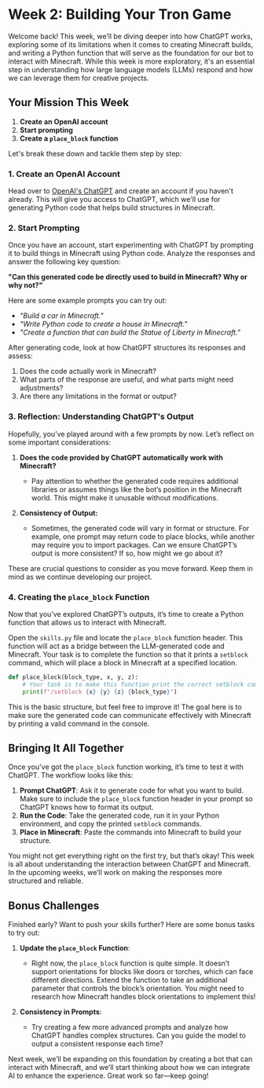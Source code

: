 # Week 2: Building Your Tron Game

Welcome back! This week, we’ll be diving deeper into how ChatGPT works, exploring some of its limitations when it comes to creating Minecraft builds, and writing a Python function that will serve as the foundation for our bot to interact with Minecraft. While this week is more exploratory, it's an essential step in understanding how large language models (LLMs) respond and how we can leverage them for creative projects.

## Your Mission This Week

1. **Create an OpenAI account**
2. **Start prompting**
3. **Create a `place_block` function**

Let's break these down and tackle them step by step:

### 1. Create an OpenAI Account

Head over to [OpenAI's ChatGPT](https://chatgpt.com) and create an account if you haven't already. This will give you access to ChatGPT, which we'll use for generating Python code that helps build structures in Minecraft. 

### 2. Start Prompting

Once you have an account, start experimenting with ChatGPT by prompting it to build things in Minecraft using Python code. Analyze the responses and answer the following key question: 

**"Can this generated code be directly used to build in Minecraft? Why or why not?"**

Here are some example prompts you can try out:
- *"Build a car in Minecraft."*
- *"Write Python code to create a house in Minecraft."*
- *"Create a function that can build the Statue of Liberty in Minecraft."*

After generating code, look at how ChatGPT structures its responses and assess:
1. Does the code actually work in Minecraft?
2. What parts of the response are useful, and what parts might need adjustments?
3. Are there any limitations in the format or output?

### 3. Reflection: Understanding ChatGPT's Output

Hopefully, you’ve played around with a few prompts by now. Let’s reflect on some important considerations:

1. **Does the code provided by ChatGPT automatically work with Minecraft?**
   - Pay attention to whether the generated code requires additional libraries or assumes things like the bot’s position in the Minecraft world. This might make it unusable without modifications.
   
2. **Consistency of Output:**
   - Sometimes, the generated code will vary in format or structure. For example, one prompt may return code to place blocks, while another may require you to import packages. Can we ensure ChatGPT’s output is more consistent? If so, how might we go about it?

These are crucial questions to consider as you move forward. Keep them in mind as we continue developing our project.

### 4. Creating the `place_block` Function

Now that you’ve explored ChatGPT’s outputs, it’s time to create a Python function that allows us to interact with Minecraft.

Open the `skills.py` file and locate the `place_block` function header. This function will act as a bridge between the LLM-generated code and Minecraft. Your task is to complete the function so that it prints a `setblock` command, which will place a block in Minecraft at a specified location.

```python
def place_block(block_type, x, y, z):
    # Your task is to make this function print the correct setblock command
    print(f"/setblock {x} {y} {z} {block_type}")
```

This is the basic structure, but feel free to improve it! The goal here is to make sure the generated code can communicate effectively with Minecraft by printing a valid command in the console.


## Bringing It All Together

Once you've got the `place_block` function working, it’s time to test it with ChatGPT. The workflow looks like this:

1. **Prompt ChatGPT**: Ask it to generate code for what you want to build. Make sure to include the `place_block` function header in your prompt so ChatGPT knows how to format its output.
2. **Run the Code**: Take the generated code, run it in your Python environment, and copy the printed `setblock` commands.
3. **Place in Minecraft**: Paste the commands into Minecraft to build your structure.

You might not get everything right on the first try, but that’s okay! This week is all about understanding the interaction between ChatGPT and Minecraft. In the upcoming weeks, we’ll work on making the responses more structured and reliable.

## Bonus Challenges

Finished early? Want to push your skills further? Here are some bonus tasks to try out:

1. **Update the `place_block` Function**: 
   - Right now, the `place_block` function is quite simple. It doesn’t support orientations for blocks like doors or torches, which can face different directions. Extend the function to take an additional parameter that controls the block’s orientation. You might need to research how Minecraft handles block orientations to implement this!

2. **Consistency in Prompts**: 
   - Try creating a few more advanced prompts and analyze how ChatGPT handles complex structures. Can you guide the model to output a consistent response each time?

Next week, we’ll be expanding on this foundation by creating a bot that can interact with Minecraft, and we’ll start thinking about how we can integrate AI to enhance the experience. Great work so far—keep going!